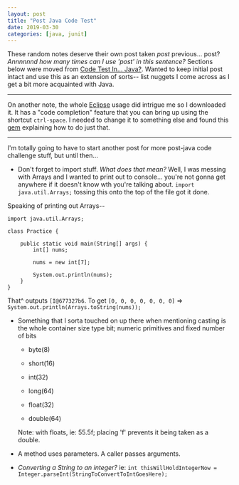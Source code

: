 ```yaml
---
layout: post
title: "Post Java Code Test"
date: 2019-03-30
categories: [java, junit]
---
```


These random notes deserve their own post taken *post* previous... post? *Annnnnnd how many times can I use 'post' in this sentence?* Sections below were moved from [Code Test In... Java?](https://rebelcl0ud.github.io/blog/java/junit/2019/02/14/62-code-test-in-java.html). Wanted to keep initial post intact and use this as an extension of sorts-- list nuggets I come across as I get a bit more acquainted with Java.

- - - 

On another note, the whole [Eclipse](https://www.eclipse.org/downloads/) usage did intrigue me so I downloaded it. It has a "code completion" feature that you can bring up using the shortcut `ctrl-space`. I needed to change it to something else and found this [gem](https://www.stefaanlippens.net/code_completion_shortcut_eclipse_osx/) explaining how to do just that.

- - - 
I'm totally going to have to start another post for more post-java code challenge stuff, but until then...

  - Don't forget to import stuff. *What does that mean?* Well, I was messing with Arrays and I wanted to print out to console... you're not gonna get anywhere if it doesn't know wth you're talking about. `import java.util.Arrays;` tossing this onto the top of the file got it done.

Speaking of printing out Arrays--
```
import java.util.Arrays; 

class Practice {
	
	public static void main(String[] args) {
		int[] nums;

		nums = new int[7];
		
		System.out.println(nums);
	}
}
```
That^ outputs `[I@677327b6`. To get `[0, 0, 0, 0, 0, 0, 0]` => `System.out.println(Arrays.toString(nums));`

  - Something that I sorta touched on up there when mentioning casting is the whole container size type bit; numeric primitives and fixed number of bits
	
	- byte(8)
	- short(16)
	- int(32)
	- long(64)
	
	- float(32)
	- double(64)
	
	Note: with floats, ie: 55.5f; placing 'f' prevents it being taken as a double.
	
  - A method uses parameters. A caller passes arguments.
  
  - *Converting a String to an integer?* ie: `int thisWillHoldIntegerNow = Integer.parseInt(StringToConvertToIntGoesHere);`
